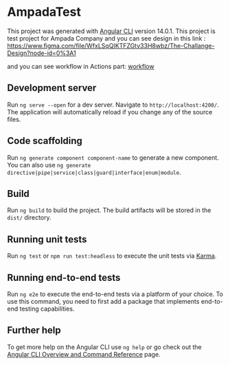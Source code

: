 # AmpadaTest

This project was generated with [Angular CLI](https://github.com/angular/angular-cli) version 14.0.1.
This project is test project for Ampada Company and you can see design in this link : 
https://www.figma.com/file/WfxLSqQIKTFZGtv33H8wbz/The-Challange-Design?node-id=0%3A1

and you can see workflow in Actions part: [workflow](https://github.com/fardad2105/ampada-test/actions)
## Development server

Run `ng serve --open` for a dev server. Navigate to `http://localhost:4200/`. The application will automatically reload if you change any of the source files.

## Code scaffolding

Run `ng generate component component-name` to generate a new component. You can also use `ng generate directive|pipe|service|class|guard|interface|enum|module`.

## Build

Run `ng build` to build the project. The build artifacts will be stored in the `dist/` directory.

## Running unit tests

Run `ng test` or `npm run test:headless` to execute the unit tests via [Karma](https://karma-runner.github.io).

## Running end-to-end tests

Run `ng e2e` to execute the end-to-end tests via a platform of your choice. To use this command, you need to first add a package that implements end-to-end testing capabilities.

## Further help

To get more help on the Angular CLI use `ng help` or go check out the [Angular CLI Overview and Command Reference](https://angular.io/cli) page.
